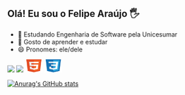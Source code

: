 ## Olá! Eu sou o Felipe Araújo 🖐️

- 🔭 Estudando Engenharia de Software pela Unicesumar
- 📖 Gosto de aprender e estudar
- 😄 Pronomes: ele/dele

<div>
  <a href = "mailto:felipearaujosouza22@gmail.com"><img src="https://img.shields.io/badge/-Gmail-%23333?style=for-the-badge&logo=gmail&logoColor=white" target="_blank"></a>
  <a href= "www.linkedin.com/in/felipe-araújo-s" target="_blank"><img src="https://img.shields.io/badge/-LinkedIn-%230077B5?style=for-the-badge&logo=linkedin&logoColor=white" target="_blank"></a> 
  <img align="" alt="HTML" height="30" width="40" src="https://raw.githubusercontent.com/devicons/devicon/master/icons/html5/html5-original.svg">
  <img align="" alt="CSS" height="30" width="40" src="https://raw.githubusercontent.com/devicons/devicon/master/icons/css3/css3-original.svg">
</div>

[![Anurag's GitHub stats](https://github-readme-stats.vercel.app/api?username=FelipeA-S&theme=github_dark_dimmed&hide=prs&count_private=true&show_icons=true)](https://github.com/anuraghazra/github-readme-stats)
